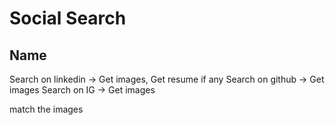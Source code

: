 # Social Search


## Name
Search on linkedin -> Get images, Get resume if any
Search on github -> Get images
Search on IG -> Get images

match the images